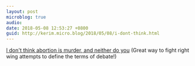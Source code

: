 ```yaml
---
layout: post
microblog: true
audio: 
date: 2018-05-08 12:53:27 +0800
guid: http://kerim.micro.blog/2018/05/08/i-dont-think.html
---
```

[I don't think abortion is murder, and neither do you](http://www.chicagotribune.com/news/opinion/chapman/ct-perspec-chapman-abortion-murder-williamson-homicide-0429-20180427-story.html) (Great way to fight right wing attempts to define the terms of debate!)
